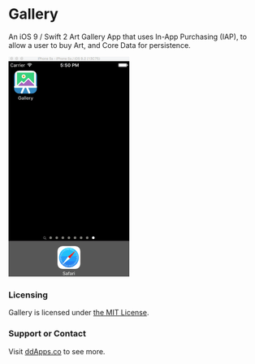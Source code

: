 # Gallery
An iOS 9 / Swift 2 Art Gallery App that uses In-App Purchasing (IAP), to allow a user to buy Art, and Core Data for persistence.

![](art/screenshot/gallery02.gif?raw=true)

### Licensing
Gallery is licensed under [the MIT License](LICENSE).

### Support or Contact
Visit [ddApps.co](http://ddapps.co) to see more.
